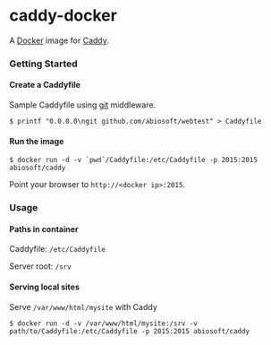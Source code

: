 # caddy-docker

A [Docker](http://docker.com) image for [Caddy](http://caddyserver.com).

### Getting Started

#### Create a Caddyfile
Sample Caddyfile using [git](https://caddyserver.com/docs/git) middleware.

```
$ printf "0.0.0.0\ngit github.com/abiosoft/webtest" > Caddyfile
```

#### Run the image

```
$ docker run -d -v `pwd`/Caddyfile:/etc/Caddyfile -p 2015:2015 abiosoft/caddy
```

Point your browser to `http://<docker ip>:2015`.

### Usage
#### Paths in container
Caddyfile: `/etc/Caddyfile`

Server root: `/srv`

#### Serving local sites

Serve `/var/www/html/mysite` with Caddy

```
$ docker run -d -v /var/www/html/mysite:/srv -v path/to/Caddyfile:/etc/Caddyfile -p 2015:2015 abiosoft/caddy
```
